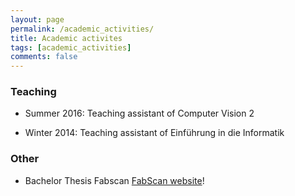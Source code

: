 ```yaml
---
layout: page
permalink: /academic_activities/
title: Academic activites
tags: [academic_activities]
comments: false
---
```


### Teaching

* Summer 2016: Teaching assistant of Computer Vision 2

* Winter 2014: Teaching assistant of Einführung in die Informatik 

### Other

* Bachelor Thesis Fabscan [FabScan website](https://hci.rwth-aachen.de/fabscan)!
